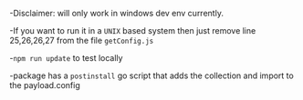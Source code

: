 -Disclaimer: will only work in windows dev env currently.

-If you want to run it in a `UNIX` based system then just remove line 25,26,26,27 from the file `getConfig.js` 

-`npm run update` to test locally

-package has a  `postinstall` go script that adds the collection and import to the payload.config

